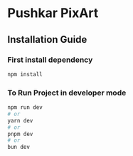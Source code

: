 # Pushkar PixArt

## Installation Guide

### First install dependency

```bash
npm install
```

### To Run Project in developer mode

```bash
npm run dev
# or
yarn dev
# or
pnpm dev
# or
bun dev
```
